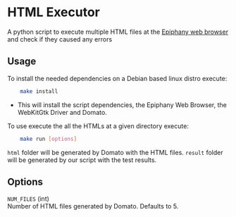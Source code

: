 # HTML Executor
A python script to execute multiple HTML files at the [Epiphany web browser](https://github.com/GNOME/epiphany) and check if they caused any errors

## Usage
To install the needed dependencies on a Debian based linux distro execute:

```bash
    make install
``` 
* This will install the script dependencies, the Epiphany Web Browser, the WebKitGtk Driver and Domato.

To use execute the all the HTMLs at a given directory execute:

```bash
    make run [options]
```

`html` folder will be generated by Domato with the HTML files.
`result` folder will be generated by our script with the test results.

## Options
`NUM_FILES` (int)  
Number of HTML files generated by Domato. Defaults to 5.  

